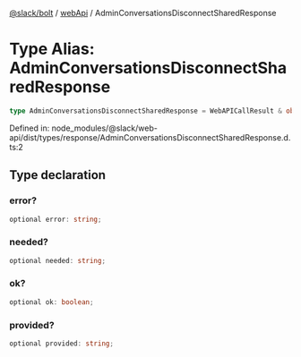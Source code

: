 [@slack/bolt](../../../../index.md) / [webApi](../index.md) / AdminConversationsDisconnectSharedResponse

# Type Alias: AdminConversationsDisconnectSharedResponse

```ts
type AdminConversationsDisconnectSharedResponse = WebAPICallResult & object;
```

Defined in: node\_modules/@slack/web-api/dist/types/response/AdminConversationsDisconnectSharedResponse.d.ts:2

## Type declaration

### error?

```ts
optional error: string;
```

### needed?

```ts
optional needed: string;
```

### ok?

```ts
optional ok: boolean;
```

### provided?

```ts
optional provided: string;
```
